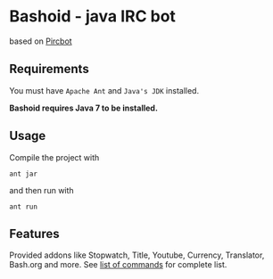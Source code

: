 # Bashoid - java IRC bot

based on [Pircbot](http://www.jibble.org/pircbot.php)

## Requirements

You must have `Apache Ant` and `Java's JDK` installed.

**Bashoid requires Java 7 to be installed.**


## Usage
  
Compile the project with
```
ant jar
```

and then run with
```
ant run
```

## Features

Provided addons like Stopwatch, Title, Youtube, Currency, Translator, Bash.org and more. See [list of commands](https://github.com/Audio/bashoid/wiki/List-of-Commands) for complete list.
